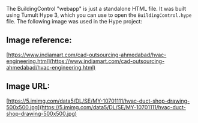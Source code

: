 The BuildingControl "webapp" is just a standalone HTML file. It was built using Tumult Hype 3, which you can use to open the `BuildingControl.hype` file. The following image was used in the Hype project:

## Image reference:
[https://www.indiamart.com/cad-outsourcing-ahmedabad/hvac-engineering.html](https://www.indiamart.com/cad-outsourcing-ahmedabad/hvac-engineering.html)

## Image URL:
[https://5.imimg.com/data5/DL/SE/MY-10701111/hvac-duct-shop-drawing-500x500.jpg](https://5.imimg.com/data5/DL/SE/MY-10701111/hvac-duct-shop-drawing-500x500.jpg)